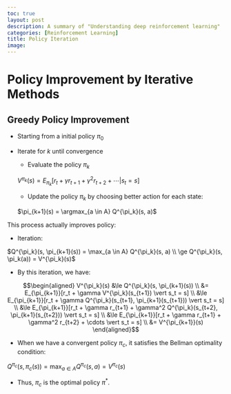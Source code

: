 ```yaml
---
toc: true
layout: post
description: A summary of "Understanding deep reinforcement learning"
categories: [Reinforcement Learning]
title: Policy Iteration
image: 
---
```


# Policy Improvement by Iterative Methods

## Greedy Policy Improvement
- Starting from a initial policy $\pi_0$
- Iterate for $k$ until convergence
  - Evaluate the policy $\pi_k$ 
  
  $V^{\pi_k}(s) = E_{\pi_k}[r_t + \gamma r_{t+1} + \gamma^2 r_{t+2} + \cdots \vert s_t = s]$

  - Update the policy $\pi_k$ by choosing better action for each state:
  
  $\pi_{k+1}(s) = \argmax_{a \in A} Q^{\pi_k}(s, a)$

This process actually improves policy:

  - Iteration:
  
$Q^{\pi_k}(s, \pi_{k+1}(s)) = \max_{a \in A} Q^{\pi_k}(s, a) \\ \ge Q^{\pi_k}(s, \pi_k(a)) = V^{\pi_k}(s)$

  - By this iteration, we have:

$$\begin{aligned} V^{\pi_k}(s) &\le Q^{\pi_k}(s, \pi_{k+1}(s)) \\ 
&= E_{\pi_{k+1}}[r_t + \gamma V^{\pi_k}(s_{t+1}) \vert s_t = s] \\
&\le E_{\pi_{k+1}}[r_t + \gamma Q^{\pi_k}(s_{t+1}, \pi_{k+1}(s_{t+1})) \vert s_t = s] \\ &\le E_{\pi_{k+1}}[r_t + \gamma r_{t+1} + \gamma^2 Q^{\pi_k}(s_{t+2}, \pi_{k+1}(s_{t+2})) \vert s_t = s] \\ &\le E_{\pi_{k+1}}[r_t + \gamma r_{t+1} + \gamma^2 r_{t+2} + \cdots \vert s_t = s] \\ &= V^{\pi_{k+1}}(s) \end{aligned}$$

- When we have a convergent policy $\pi_c$, it satisfies the Bellman optimality condition:

$Q^{\pi_c}(s, \pi_c(s)) = \max_{a \in A} Q^{\pi_c}(s, a) = V^{\pi_c}(s)$

- Thus, $\pi_c$ is the optimal policy $\pi^{\ast}$.